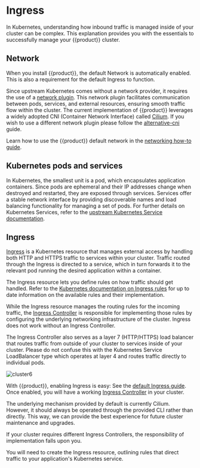 # Ingress

In Kubernetes, understanding how inbound traffic is managed inside of your
cluster can be complex.
This explanation provides you with the essentials
to successfully manage your {{product}} cluster.

## Network

When you install {{product}}, the default Network is automatically enabled.
This is also a requirement for the default Ingress to function.

Since upstream Kubernetes comes without a network provider,
it requires the use of a [network plugin][network plugin].
This network plugin facilitates communication between pods,
services, and external resources, ensuring smooth traffic flow within the
cluster. The current implementation of {{product}} leverages a widely adopted
CNI (Container Network Interface) called [Cilium][Cilium].
If you wish to use a different network plugin
please follow the [alternative-cni] guide.

Learn how to use the {{product}} default network
in the [networking how-to guide][Network].

## Kubernetes pods and services

In Kubernetes, the smallest unit is a pod, which encapsulates application
containers. Since pods are ephemeral and their IP addresses change when
destroyed and restarted, they are exposed through services.
Services offer a stable network interface by providing discoverable names and
load balancing functionality for managing a set of pods.
For further details on Kubernetes Services,
refer to the [upstream Kubernetes Service documentation][Service].

## Ingress

[Ingress][Ingress K8s] is a Kubernetes resource that manages
external access by handling both HTTP and HTTPS traffic to services within
your cluster. Traffic routed through the Ingress is directed to a service,
which in turn forwards it to the relevant pod
running the desired application within a container.

The Ingress resource lets you define rules on how traffic should get handled.
Refer to the [Kubernetes documentation on Ingress rules][Ingress Rules]
for up to date information on the available rules and their implementation.


While the Ingress resource manages the routing rules for the incoming traffic,
the [Ingress Controller][Ingress Controller] is responsible for implementing
those rules by configuring the underlying networking infrastructure of
the cluster. Ingress does not work without an Ingress Controller.

The Ingress Controller also serves as a layer 7 (HTTP/HTTPS) load balancer
that routes traffic from outside of your cluster to services
inside of your cluster. Please do not confuse this with the 
Kubernetes Service LoadBalancer type which operates at layer 4 and routes
traffic directly to individual pods.

![cluster6][]

With {{product}}, enabling Ingress is easy:
See the [default Ingress guide][Ingress].
Once enabled, you will have a working
[Ingress Controller][Cilium Ingress Controller] in your cluster.

The underlying mechanism provided by default is currently Cilium.
However, it should always be operated through the provided CLI rather than
directly. This way, we can provide the best experience for future cluster
maintenance and upgrades.

If your cluster requires different Ingress Controllers,
the responsibility of implementation falls upon you.

You will need to create the Ingress resource,
outlining rules that direct traffic to your application's Kubernetes service.

<!-- IMAGES -->

[cluster6]: https://assets.ubuntu.com/v1/e6d02e9c-cluster6.svg

<!-- LINKS -->

[alternative-cni]: ../../snap/howto/networking/alternative-cni
[Ingress]: ../../snap/howto/networking/default-ingress
[Network]: ../../snap/howto/networking/default-network
[LoadBalancer]: load-balancer
[Cilium]: https://cilium.io/
[network plugin]: https://kubernetes.io/docs/concepts/extend-kubernetes/compute-storage-net/network-plugins/
[Service]: https://kubernetes.io/docs/concepts/services-networking/service/
[Ingress K8s]: https://kubernetes.io/docs/concepts/services-networking/ingress/
[Ingress Rules]: https://kubernetes.io/docs/concepts/services-networking/ingress/#ingress-rules
[Ingress Controller]: https://kubernetes.io/docs/concepts/services-networking/ingress-controllers/
[Cilium Ingress Controller]: https://docs.cilium.io/en/stable/network/servicemesh/ingress/
